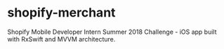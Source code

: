 # shopify-merchant
Shopify Mobile Developer Intern Summer 2018 Challenge - iOS app built with RxSwift and MVVM architecture.
